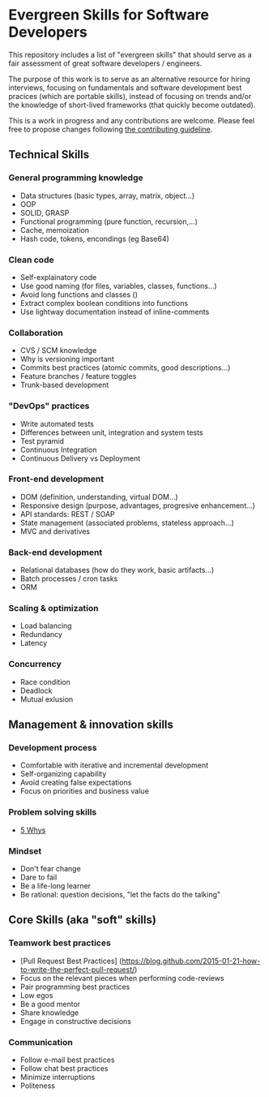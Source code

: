 # Evergreen Skills for Software Developers
This repository includes a list of "evergreen skills" that should serve as a fair assessment of great software developers / engineers.

The purpose of this work is to serve as an alternative resource for hiring interviews, focusing on fundamentals and software development best pracices (which are portable skills), instead of focusing on trends and/or the knowledge of short-lived frameworks (that quickly become outdated).

This is a work in progress and any contributions are welcome. Please feel free to propose changes following [the contributing guideline](CONTRIBUTING.md).

## Technical Skills

### General programming knowledge
 * Data structures (basic types, array, matrix, object...)
 * OOP
 * SOLID, GRASP
 * Functional programming (pure function, recursion,...)
 * Cache, memoization
 * Hash code, tokens, encondings (eg Base64)

### Clean code
 * Self-explainatory code
 * Use good naming (for files, variables, classes, functions...)
 * Avoid long functions and classes ()
 * Extract complex boolean conditions into functions
 * Use lightway documentation instead of inline-comments

### Collaboration
 * CVS / SCM knowledge
 * Why is versioning important
 * Commits best practices (atomic commits, good descriptions...)
 * Feature branches / feature toggles
 * Trunk-based development

### "DevOps" practices
 * Write automated tests
 * Differences between unit, integration and system tests
 * Test pyramid
 * Continuous Integration
 * Continuous Delivery vs Deployment

### Front-end development
 * DOM (definition, understanding, virtual DOM...)
 * Responsive design (purpose, advantages, progresive enhancement...)
 * API standards: REST / SOAP
 * State management (associated problems, stateless approach...)
 * MVC and derivatives

### Back-end development
 * Relational databases (how do they work, basic artifacts...)
 * Batch processes / cron tasks
 * ORM

### Scaling & optimization
 * Load balancing
 * Redundancy
 * Latency

### Concurrency
 * Race condition
 * Deadlock
 * Mutual exlusion

## Management & innovation skills

### Development process

* Comfortable with iterative and incremental development
* Self-organizing capability
* Avoid creating false expectations
* Focus on priorities and business value

### Problem solving skills

* [5 Whys](http://en.wikipedia.org/wiki/5_Whys)

### Mindset

* Don't fear change
* Dare to fail
* Be a life-long learner
* Be rational: question decisions, "let the facts do the talking"

## Core Skills (aka "soft" skills)

### Teamwork best practices

* [Pull Request Best Practices] (https://blog.github.com/2015-01-21-how-to-write-the-perfect-pull-request/)
* Focus on the relevant pieces when performing code-reviews
* Pair programming best practices
* Low egos
* Be a good mentor
* Share knowledge
* Engage in constructive decisions

### Communication

* Follow e-mail best practices
* Follow chat best practices
* Minimize interruptions
* Politeness
